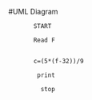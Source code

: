#UML Diagram

        
           START
           
           Read F
           
           
           c=(5*(f-32))/9
           
            print
             
             stop
